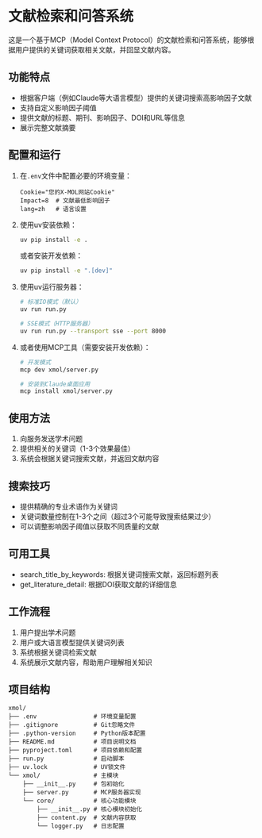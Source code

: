 # 文献检索和问答系统
这是一个基于MCP（Model Context Protocol）的文献检索和问答系统，能够根据用户提供的关键词获取相关文献，并回显文献内容。

## 功能特点
- 根据客户端（例如Claude等大语言模型）提供的关键词搜索高影响因子文献
- 支持自定义影响因子阈值
- 提供文献的标题、期刊、影响因子、DOI和URL等信息
- 展示完整文献摘要

## 配置和运行
1. 在`.env`文件中配置必要的环境变量：
   ```
   Cookie="您的X-MOL网站Cookie"
   Impact=8  # 文献最低影响因子
   lang=zh   # 语言设置
   ```

2. 使用uv安装依赖：
   ```bash
   uv pip install -e .
   ```
   
   或者安装开发依赖：
   ```bash
   uv pip install -e ".[dev]"
   ```

3. 使用uv运行服务器：
   ```bash
   # 标准IO模式（默认）
   uv run run.py
   
   # SSE模式（HTTP服务器）
   uv run run.py --transport sse --port 8000
   ```

4. 或者使用MCP工具（需要安装开发依赖）：
   ```bash
   # 开发模式
   mcp dev xmol/server.py
   
   # 安装到Claude桌面应用
   mcp install xmol/server.py
   ```

## 使用方法
1. 向服务发送学术问题
2. 提供相关的关键词（1-3个效果最佳）
3. 系统会根据关键词搜索文献，并返回文献内容

## 搜索技巧
- 提供精确的专业术语作为关键词
- 关键词数量控制在1-3个之间（超过3个可能导致搜索结果过少）
- 可以调整影响因子阈值以获取不同质量的文献

## 可用工具
- search_title_by_keywords: 根据关键词搜索文献，返回标题列表
- get_literature_detail: 根据DOI获取文献的详细信息


## 工作流程
1. 用户提出学术问题
2. 用户或大语言模型提供关键词列表
3. 系统根据关键词检索文献
4. 系统展示文献内容，帮助用户理解相关知识

## 项目结构
```
xmol/
├── .env                # 环境变量配置
├── .gitignore          # Git忽略文件
├── .python-version     # Python版本配置
├── README.md           # 项目说明文档  
├── pyproject.toml      # 项目依赖和配置
├── run.py              # 启动脚本
├── uv.lock             # UV锁文件
└── xmol/               # 主模块
    ├── __init__.py     # 包初始化
    ├── server.py       # MCP服务器实现
    └── core/           # 核心功能模块
        ├── __init__.py # 核心模块初始化
        ├── content.py  # 文献内容获取
        └── logger.py   # 日志配置
```
